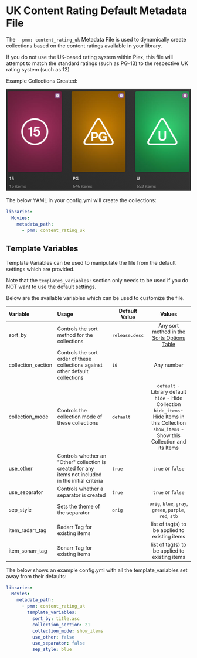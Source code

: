 # UK Content Rating Default Metadata File

The `- pmm: content_rating_uk` Metadata File is used to dynamically create collections based on the content ratings available in your library.

If you do not use the UK-based rating system within Plex, this file will attempt to match the standard ratings (such as PG-13) to the respective UK rating system (such as 12)

Example Collections Created:

![](images/content_rating_uk.png)

The below YAML in your config.yml will create the collections:
```yaml
libraries:
  Movies:
    metadata_path:
      - pmm: content_rating_uk
```


## Template Variables
Template Variables can be used to manipulate the file from the default settings which are provided. 

Note that the `templates_variables:` section only needs to be used if you do NOT want to use the default settings.

Below are the available variables which can be used to customize the file.


| Variable           | Usage                                                                                                | Default Value  |                                                                             Values                                                                             |
|:-------------------|:-----------------------------------------------------------------------------------------------------|----------------|:--------------------------------------------------------------------------------------------------------------------------------------------------------------:|
| sort_by            | Controls the sort method for the collections                                                         | `release.desc` |                                                  Any sort method in the [Sorts Options Table](#sort-options)                                                   |
| collection_section | Controls the sort order of these collections against other default collections                       | `10`           |                                                                           Any number                                                                           |
| collection_mode    | Controls the collection mode of these collections                                                    | `default`      | `default` - Library default<br/>`hide` - Hide Collection<br/>`hide_items`- Hide Items in this Collection<br/>`show_items` - Show this Collection and its Items |
| use_other          | Controls whether an "Other" collection is created for any items not included in the initial criteria | `true`         |                                                                       `true` or `false`                                                                        |
| use_separator      | Controls whether a separator is created                                                              | `true`         |                                                                       `true` or `false`                                                                        |
| sep_style          | Sets the theme of the separator                                                                      | `orig`         |                                                    `orig`, `blue`, `gray`, `green`, `purple`, `red`, `stb`                                                     |
| item_radarr_tag    | Radarr Tag for existing items                                                                        |                |                                                         list of tag(s) to be applied to existing items                                                         |
| item_sonarr_tag    | Sonarr Tag for existing items                                                                        |                |                                                         list of tag(s) to be applied to existing items                                                         |

The below shows an example config.yml with all the template_variables set away from their defaults:

```yaml
libraries:
  Movies:
    metadata_path:
      - pmm: content_rating_uk
        template_variables:
          sort_by: title.asc
          collection_section: 21
          collection_mode: show_items
          use_other: false
          use_separator: false
          sep_style: blue
```

